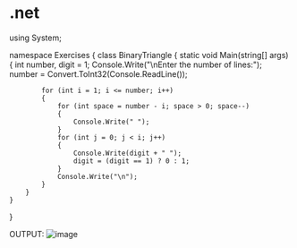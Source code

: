 # .net

using System;

namespace Exercises
{
    class BinaryTriangle
    {
        static void Main(string[] args)
        {
            int number, digit = 1;
            Console.Write("\nEnter the number of lines:");
            number = Convert.ToInt32(Console.ReadLine());

            for (int i = 1; i <= number; i++)
            {
                for (int space = number - i; space > 0; space--)
                {
                    Console.Write(" ");
                }
                for (int j = 0; j < i; j++)
                {
                    Console.Write(digit + " ");
                    digit = (digit == 1) ? 0 : 1;
                }
                Console.Write("\n");
            }
        }
    }
}


OUTPUT:
![image](https://user-images.githubusercontent.com/97940475/154415939-8376da3c-f862-42ba-be3e-037a2c9fc26e.png)
